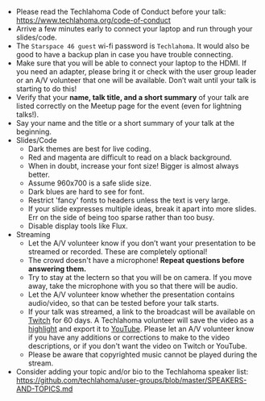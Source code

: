* Please read the Techlahoma Code of Conduct before your talk: https://www.techlahoma.org/code-of-conduct 
* Arrive a few minutes early to connect your laptop and run through your slides/code.
* The `Starspace 46 guest` wi-fi password is `Techlahoma`. It would also be good to have a backup plan in case you have trouble connecting.
* Make sure that you will be able to connect your laptop to the HDMI. If you need an adapter, please bring it or check with the user group leader or an A/V volunteer that one will be available. Don’t wait until your talk is starting to do this!
* Verify that your **name, talk title, and a short summary** of your talk are listed correctly on the Meetup page for the event (even for lightning talks!).
* Say your name and the title or a short summary of your talk at the beginning.
* Slides/Code
  * Dark themes are best for live coding.
  * Red and magenta are difficult to read on a black background.
  * When in doubt, increase your font size! Bigger is almost always better.
  * Assume 960x700 is a safe slide size.
  * Dark blues are hard to see for font.
  * Restrict 'fancy' fonts to headers unless the text is very large.
  * If your slide expresses multiple ideas, break it apart into more slides. Err on the side of being too sparse rather than too busy.
  * Disable display tools like Flux.
* Streaming
  * Let the A/V volunteer know if you don’t want your presentation to be streamed or recorded. These are completely optional!
  * The crowd doesn't have a microphone! **Repeat questions before answering them.**
  * Try to stay at the lectern so that you will be on camera. If you move away, take the microphone with you so that there will be audio.
  * Let the A/V volunteer know whether the presentation contains audio/video, so that can be tested before your talk starts.
  * If your talk was streamed, a link to the broadcast will be available on [Twitch](https://www.twitch.tv/techlahoma/videos/archive) for 60 days. A Techlahoma volunteer will save the video as a [highlight](https://www.twitch.tv/techlahoma/videos/highlight) and export it to [YouTube](https://youtube.com/c/techlahoma). Please let an A/V volunteer know if you have any additions or corrections to make to the video descriptions, or if you don't want the video on Twitch or YouTube.
  * Please be aware that copyrighted music cannot be played during the stream.
* Consider adding your topic and/or bio to the Techlahoma speaker list: https://github.com/techlahoma/user-groups/blob/master/SPEAKERS-AND-TOPICS.md 
